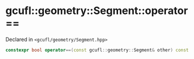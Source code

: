 # gcufl::geometry::Segment::operator==
Declared in `<gcufl/geometry/Segment.hpp>`
```cpp
constexpr bool operator==(const gcufl::geometry::Segment& other) const noexcept;
```
